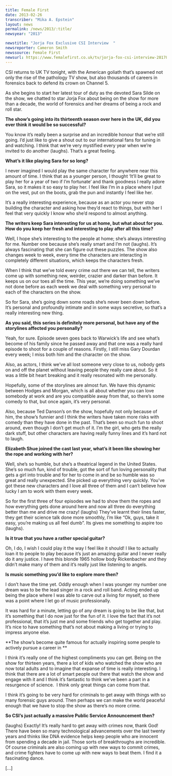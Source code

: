 ```yaml
---
title: Female First
date: 2013-02-26
transcriber: "Mika A. Epstein"
layout: news
permalink: /news/2013/:title/
newsyear: "2013"

newstitle: "Jorja Fox Exclusive CSI Interview  "
newsreporter: Cameron Smith
newssource: Female First
newsurl: https://www.femalefirst.co.uk/tv/jorja-fox-csi-interview-281784.html
---
```


CSI returns to UK TV tonight, with the American goliath that&rsquo;s spawned not only the rise of the pathology TV show, but also thousands of careers in forensics back to defend its crown on Channel 5.

As she begins to start her latest tour of duty as the devoted Sara Silde on the show, we chatted to star Jorja Fox about being on the show for more than a decade, the world of forensics and her dreams of being a rock and roll star.

**The show&rsquo;s going into its thirteenth season over here in the UK, did you ever think it would be so successful?**

You know it&rsquo;s really been a surprise and an incredible honour that we&rsquo;re still going. I&rsquo;d just like to give a shout out to our international fans for tuning in and watching. I think that we&rsquo;re very mystified every year when we&rsquo;re invited to do another (laughs). That&rsquo;s a great feeling.

**What&rsquo;s it like playing Sara for so long?**

I never imagined I would play the same character for anywhere near this amount of time. I think that as a younger person, I thought &lsquo;It&rsquo;ll be great to play her for a year of two if I&rsquo;m fortunate&rsquo; and thank goodness I really adore Sara, so it makes it so easy to play her. I feel like I&rsquo;m in a place where I put on the vest, put on the boots, grab the pun and instantly I feel like her.

It&rsquo;s a really interesting experience, because as an actor you never stop building the character and asking how they&rsquo;d react to things, but with her I feel that very quickly I know who she&rsquo;d respond to almost anything.

**The writers keep Sara interesting for us at home, but what about for you. How do you keep her fresh and interesting to play after all this time?**

Well, I hope she&rsquo;s interesting to the people at home; she&rsquo;s always interesting for me. Number one because she&rsquo;s really smart and I&rsquo;m not (laughs). It&rsquo;s always fascinating that she can figure out these puzzles. The show also changes week to week, every time the characters are interacting in completely different situations, which keeps the characters fresh.

When I think that we&rsquo;ve told every crime out there we can tell, the writers come up with something new, weirder, crazier and darker than before. It keeps us on our toes all the time. This year, we&rsquo;re doing something we&rsquo;ve not done before as each week we deal with something very personal to each of the characters on the show.

So for Sara, she&rsquo;s going down some roads she&rsquo;s never been down before. It&rsquo;s personal and profoundly intimate and in some ways secretive, so that&rsquo;s a really interesting new thing.

**As you said, this series is definitely more personal, but have any of the storylines affected you personally?**

Yeah, for sure. Episode seven goes back to Warwick&rsquo;s life and see what&rsquo;s become of his family since he passed away and that one was a really hard episode to shoot for a couple of reasons. Firstly, I still miss Gary Dourdan every week; I miss both him and the character on the show.

Also, as actors, I think we&rsquo;ve all lost someone very close to us, nobody gets on and off the planet without leaving people they really care about. So it was a little bit heart breaking and it really resonated with me personally.

Hopefully, some of the storylines are almost fun. We have this dynamic between Hodges and Morgan, which is all about whether you can love somebody at work and are you compatible away from that, so there&rsquo;s some comedy to that, but once again, it&rsquo;s very personal.

Also, because Ted Danson&rsquo;s on the show, hopefully not only because of him, the show&rsquo;s funnier and I think the writers have taken more risks with comedy than they have done in the past. That&rsquo;s been so much fun to shoot around, even though I don&rsquo;t get much of it. I&rsquo;m the girl, who gets the really dark stuff, but other characters are having really funny lines and it&rsquo;s hard not to laugh.

**Elizabeth Shue joined the cast last year, what&rsquo;s it been like showing her the rope and working with her?**

Well, she&rsquo;s so humble, but she&rsquo;s a theatrical legend in the United States. She&rsquo;s so much fun, kind of trouble, got the sort of fun loving personality that gets a girl into trouble and for her to come in and be so humble was so great and really unexpected. She picked up everything very quickly. You&rsquo;ve got these new characters and I love all three of them and I can&rsquo;t believe how lucky I am to work with them every week.

So for the first three of four episodes we had to show them the ropes and how everything gets done around here and now all three do everything better than me and drive me crazy! (laughs) They&rsquo;ve learnt their lines faster, they get their science talk done more smoothly, I&rsquo;m like &ldquo;Ok, guys, take it easy, you&rsquo;re making us all feel dumb&rdquo;. Its gives me something to aspire too (laughs).

**Is it true that you have a rather special guitar?**

Oh, I do, I wish I could play it the way I feel like it should! I like to actually loan it to people to play because it&rsquo;s just an amazing guitar and I never really do it any justice. I have this blonde 1965 hollow body Rickenbacher and they didn&rsquo;t make many of them and it&rsquo;s really just like listening to angels.

**Is music something you&rsquo;d like to explore more then?**

I don&rsquo;t have the time yet. Oddly enough when I was younger my number one dream was to be the lead singer in a rock and roll band. Acting ended up being the place where I was able to carve out a living for myself, so there was a point where I let go of music professionally.

It was hard for a minute, letting go of any dream is going to be like that, but it&rsquo;s something that I do now just for the fun of it. I love the fact that it&rsquo;s not professional, that it&rsquo;s just me and some friends who get together and play. It&rsquo;s nice to have something that&rsquo;s not about making a living or trying to impress anyone else.

**The show&rsquo;s become quite famous for actually inspiring some people to actively pursue a career in **

I think it&rsquo;s really one of the highest compliments you can get. Being on the show for thirteen years, there a lot of kids who watched the show who are now total adults and to imagine that expanse of time is really interesting. I think that there are a lot of smart people out there that watch the show and engage with it and I think it&rsquo;s fantastic to think we&rsquo;ve been a part in a resurgence of science. &nbsp;I think only great things can come from that.

I think it&rsquo;s going to be very hard for criminals to get away with things with so many forensic guys around. Then perhaps we can make the world peaceful enough that we have to stop the show as there&rsquo;s no more crime.

**So CSI&rsquo;s just actually a massive Public Service Announcement then?**

(laughs) Exactly! It&rsquo;s really hard to get away with crimes now, thank God! There have been so many technological advancements over the last twenty years and thinks like DNA evidence helps keep people who are innocent from spending a decade in jail. Those sorts of breakthroughs are incredible. Of course criminals are also coming up with new ways to commit crimes, and crime fighters have to come up with new ways to beat them. I find it a fascinating dance.

[...]
